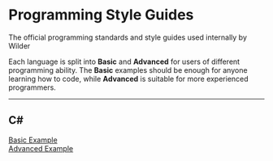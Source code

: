 # Programming Style Guides
The official programming standards and style guides used internally by Wilder

Each language is split into **Basic** and **Advanced** for users of different programming ability. The **Basic** examples should be enough for anyone learning how to code, while **Advanced** is suitable for more experienced programmers.

---

## C#
[Basic Example](csharp-basic.cs)  
[Advanced Example](csharp-advanced.cs)
